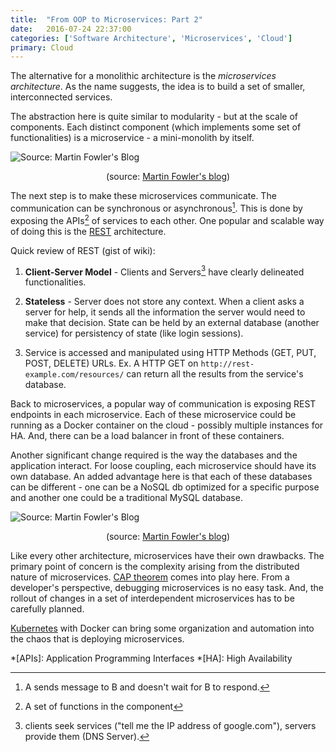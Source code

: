 ```yaml
---
title:  "From OOP to Microservices: Part 2"
date:   2016-07-24 22:37:00
categories: ['Software Architecture', 'Microservices', 'Cloud']
primary: Cloud
---
```


The alternative for a monolithic architecture is the _microservices architecture_. As the name suggests, the idea is to build a set of smaller, interconnected services. 

The abstraction here is quite similar to modularity - but at the scale of components. Each distinct component (which implements some set of  functionalities) is a microservice - a mini-monolith by itself. 

![Source: Martin Fowler's Blog](http://martinfowler.com/articles/microservices/images/sketch.png)
<tiny><center>(source: [Martin Fowler's blog](martinfowler.com/articles/microservices.html))</center></small>

The next step is to make these microservices communicate. The communication can be synchronous or asynchronous[^1]. This is done by exposing the APIs[^2] of services to each other. One popular and scalable way of doing this is the [REST](https://en.wikipedia.org/wiki/Representational_state_transfer) architecture.

Quick review of REST (gist of wiki):

1. **Client-Server Model** - Clients and Servers[^3] have clearly delineated functionalities.

2. **Stateless** - Server does not store any context. When a client asks a server for help, it sends all the information the server would need to make that decision. State can be held by an external database (another service) for persistency of state (like login sessions).

3. Service is accessed and manipulated using HTTP Methods (GET, PUT, POST, DELETE) URLs. Ex. A HTTP GET on `http://rest-example.com/resources/` can return all the results from the service's database.

Back to microservices, a popular way of communication is exposing REST endpoints in each microservice. Each of these microservice could be running as a Docker container on the cloud - possibly multiple instances for HA. And, there can be a load balancer in front of these containers.

Another significant change required is the way the databases and the application interact. For loose coupling, each microservice should have its own database. An added advantage here is that each of these databases can be different - one can be a NoSQL db optimized for a specific purpose and another one could be a traditional MySQL database.

![Source: Martin Fowler's Blog](http://martinfowler.com/articles/microservices/images/decentralised-data.png)
<tiny><center>(source: [Martin Fowler's blog](martinfowler.com/articles/microservices.html))</center></tiny>

Like every other architecture, microservices have their own drawbacks. The primary point of concern is the complexity arising from the distributed nature of microservices. [CAP theorem](http://ksat.me/a-plain-english-introduction-to-cap-theorem/) comes into play here. From a developer's perspective, debugging microservices is no easy task. And, the rollout of changes in a set of interdependent microservices has to be carefully planned. 

[Kubernetes](http://kubernetes.io/) with Docker can bring some organization and automation into the chaos that is deploying microservices.

[^1]: A sends message to B and doesn't wait for B to respond.
[^2]: A set of functions in the component
[^3]: clients seek services ("tell me the IP address of google.com"), servers provide them (DNS Server).

*[APIs]: Application Programming Interfaces
*[HA]: High Availability